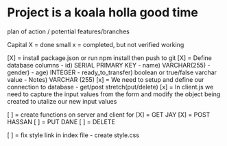 # Project is a koala holla good time

plan of action / potential features/branches

 Capital X = done
 small x = completed, but not verified working

[X] =  install package.json or run npm install then push to git
[X] = Define database columns
       - id) SERIAL PRIMARY KEY
       - name) VARCHAR(255)
       - gender) 
       - age) INTEGER
       - ready_to_transfer) boolean or true/false varchar value
       - Notes) VARCHAR (255)
[x] = We need to setup and define our connection to database - get/post stretch(put/delete)
[x] = In client.js we need to capture the input values from the form and modify the object being created to utalize our new input values

[ ] = create functions on server and  client for 
  [X] = GET JAY
  [X] = POST HASSAN
  [ ] = PUT DANE
  [ ] = DELETE 



[ ] = fix style link in index file - create style.css
